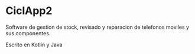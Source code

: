 # CiclApp2
 
Software de gestion de stock, revisado y reparacion de telefonos moviles y sus componentes.

Escrito en Kotlin y Java
